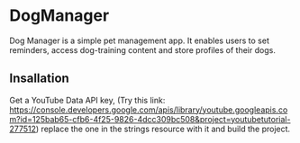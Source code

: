 # DogManager
Dog Manager is a simple pet management app. It enables users to set reminders, access dog-training content and store profiles of their dogs.

## Insallation
Get a YouTube Data API key, (Try this link: https://console.developers.google.com/apis/library/youtube.googleapis.com?id=125bab65-cfb6-4f25-9826-4dcc309bc508&project=youtubetutorial-277512) replace the one in the strings resource with it and build the project.

